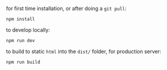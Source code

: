 for first time installation, or after doing a `git pull`:
```
npm install
```

to develop locally:
```
npm run dev
```

to build to static `html` into the `dist/` folder, for production server:
```
npm run build
```
